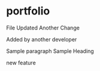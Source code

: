 # portfolio
File Updated
Another Change

Added by another developer

Sample paragraph
Sample Heading

new feature